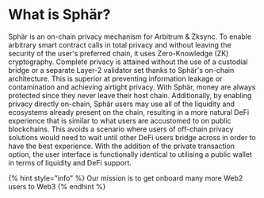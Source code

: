 # What is Sphär?

Sphär is an on-chain privacy mechanism for Arbitrum & Zksync. To enable arbitrary smart contract calls in total privacy and without leaving the security of the user's preferred chain, it uses Zero-Knowledge (ZK) cryptography. Complete privacy is attained without the use of a custodial bridge or a separate Layer-2 validator set thanks to Sphär's on-chain architecture. This is superior at preventing information leakage or contamination and achieving airtight privacy. With Sphär, money are always protected since they never leave their host chain. Additionally, by enabling privacy directly on-chain, Sphär users may use all of the liquidity and ecosystems already present on the chain, resulting in a more natural DeFi experience that is similar to what users are accustomed to on public blockchains. This avoids a scenario where users of off-chain privacy solutions would need to wait until other DeFi users bridge across in order to have the best experience. With the addition of the private transaction option, the user interface is functionally identical to utilising a public wallet in terms of liquidity and DeFi support.

{% hint style="info" %}
Our mission is to get onboard many more Web2 users to Web3
{% endhint %}

